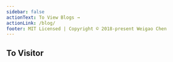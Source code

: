 ```yaml
---
sidebar: false
actionText: To View Blogs →
actionLink: /blog/
footer: MIT Licensed | Copyright © 2018-present Weigao Chen
---
```

<!-- 
## Todos
<TodoIndex/> -->

## To Visitor
<welcome/>